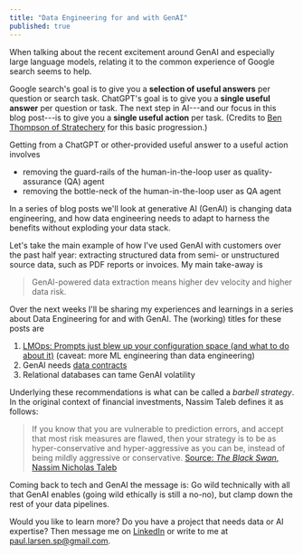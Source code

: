 ```yaml
---
title: "Data Engineering for and with GenAI"
published: true
---
```


When talking about the recent excitement around GenAI and especially large language models, relating it to the common experience of Google search seems to help.

Google search's goal is to give you a **selection of useful answers** per question or search task. ChatGPT's goal is to give you a **single useful answer** per question or task. The next step in AI---and our focus in this blog post---is to give you a **single useful action** per task. (Credits to [Ben Thompson of Stratechery](https://stratechery.com/2023/googles-true-moonshot/) for this basic progression.)

Getting from a ChatGPT or other-provided useful answer to a useful action involves

* removing the guard-rails of the human-in-the-loop user as quality-assurance (QA) agent
* removing the bottle-neck of the human-in-the-loop user as QA agent

In a series of blog posts we'll look at generative AI (GenAI) is changing data engineering, and how data engineering needs to adapt to harness the benefits without exploding your data stack.

Let's take the main example of how I've used GenAI with customers over the past half year: extracting structured data from semi- or unstructured source data, such as PDF reports or invoices. My main take-away is

> GenAI-powered data extraction means higher dev velocity and higher data risk.

Over the next weeks I'll be sharing my experiences and learnings in a series about Data Engineering for and with GenAI. The (working) titles for these posts are

1. [LMOps: Prompts just blew up your configuration space (and what to do about it)](https://munichpavel.github.io/2023/06/21/llm-ops-configuration-explosion/) (caveat: more ML engineering than data engineering)
2. GenAI needs [data contracts](https://munichpavel.github.io/2023/03/08/data-contracts/)
3. Relational databases can tame GenAI volatility


Underlying these recommendations is what can be called a *barbell strategy*. In the original context of financial investments, Nassim Taleb defines it as follows:

> If you know that you are vulnerable to prediction errors, and accept that most risk measures are flawed, then your strategy is to be as hyper-conservative and hyper-aggressive as you can be, instead of being mildly aggressive or conservative. [Source: *The Black Swan*, Nassim Nicholas Taleb](https://www.penguinrandomhouse.com/books/176226/the-black-swan-second-edition-by-nassim-nicholas-taleb/)

Coming back to tech and GenAI the message is: Go wild technically with all that GenAI enables (going wild ethically is still a no-no), but clamp down the rest of your data pipelines.

Would you like to learn more? Do you have a project that needs data or AI expertise? Then message me on [LinkedIn](https://www.linkedin.com/in/paul-larsen/) or write to me at paul.larsen.sp@gmail.com.
